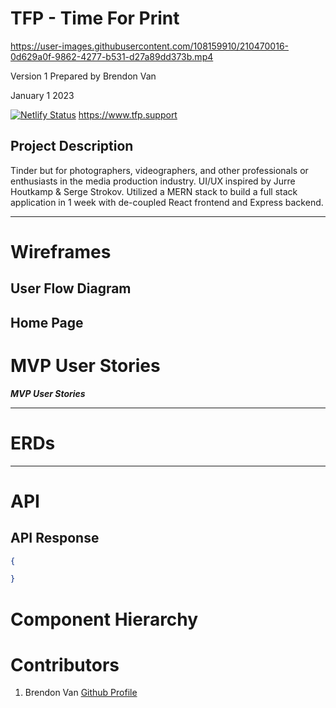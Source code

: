 # TFP - Time For Print

https://user-images.githubusercontent.com/108159910/210470016-0d629a0f-9862-4277-b531-d27a89dd373b.mp4

Version 1 
Prepared by Brendon Van

January 1 2023

[![Netlify Status](https://api.netlify.com/api/v1/badges/4b33aefe-a449-4fba-9d5d-0b96db0b064c/deploy-status)](https://app.netlify.com/sites/legendary-sunburst-8800a7/deploys)
https://www.tfp.support


## Project Description
Tinder but for photographers, videographers, and other professionals or enthusiasts in the media production industry. UI/UX inspired by Jurre Houtkamp & Serge Strokov. 
Utilized a MERN stack to build a full stack application in 1 week with de-coupled React frontend and Express backend.

---
# Wireframes
## User Flow Diagram

## Home Page

# MVP User Stories

***MVP User Stories***


---
# ERDs

---
# API

## API Response

```json
{

}
```

# Component Hierarchy



# Contributors

1. Brendon Van [Github Profile](https://github.com/brendonvan)
